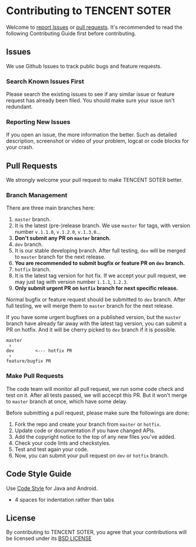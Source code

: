 # Contributing to TENCENT SOTER
Welcome to [report Issues](https://github.com/Tencent/tinker/issues) or [pull requests](https://github.com/Tencent/tinker/pulls). It's recommended to read the following Contributing Guide first before contributing. 

## Issues
We use Github Issues to track public bugs and feature requests.

### Search Known Issues First
Please search the existing issues to see if any similar issue or feature request has already been filed. You should make sure your issue isn't redundant.

### Reporting New Issues
If you open an issue, the more information the better. Such as detailed description, screenshot or video of your problem, logcat or code blocks for your crash.

## Pull Requests
We strongly welcome your pull request to make TENCENT SOTER better. 

### Branch Management
There are three main branches here:

1. `master` branch.
2. It is the latest (pre-)release branch. We use `master` for tags, with version number `v.1.1.0`, `v.1.2.0`, `v.1.3.0`...
3. **Don't submit any PR on `master` branch.**
4. `dev` branch. 
5. It is our stable developing branch. After full testing, `dev` will be merged to `master` branch for the next release.
6. **You are recommended to submit bugfix or feature PR on `dev` branch.**
7. `hotfix` branch. 
8. It is the latest tag version for hot fix. If we accept your pull request, we may just tag with version number `1.1.1`, `1.2.3`.
9. **Only submit urgent PR on `hotfix` branch for next specific release.**

Normal bugfix or feature request should be submitted to `dev` branch. After full testing, we will merge them to `master` branch for the next release. 

If you have some urgent bugfixes on a published version, but the `master` branch have already far away with the latest tag version, you can submit a PR on hotfix. And it will be cherry picked to `dev` branch if it is possible.

```
master
 ↑
dev        <--- hotfix PR
 ↑ 
feature/bugfix PR
```

### Make Pull Requests
The code team will monitor all pull request, we run some code check and test on it. After all tests passed, we will accecpt this PR. But it won't merge to `master` branch at once, which have some delay.

Before submitting a pull request, please make sure the followings are done:

1. Fork the repo and create your branch from `master` or `hotfix`.
2. Update code or documentation if you have changed APIs.
3. Add the copyright notice to the top of any new files you've added.
4. Check your code lints and checkstyles.
5. Test and test again your code.
6. Now, you can submit your pull request on `dev` or `hotfix` branch.

## Code Style Guide
Use [Code Style](https://github.com/Tencent/tinker/blob/master/checkstyle.xml) for Java and Android.

* 4 spaces for indentation rather than tabs

## License
By contributing to TENCENT SOTER, you agree that your contributions will be licensed
under its [BSD LICENSE](https://github.com/Tencent/tinker/blob/master/LICENSE)
